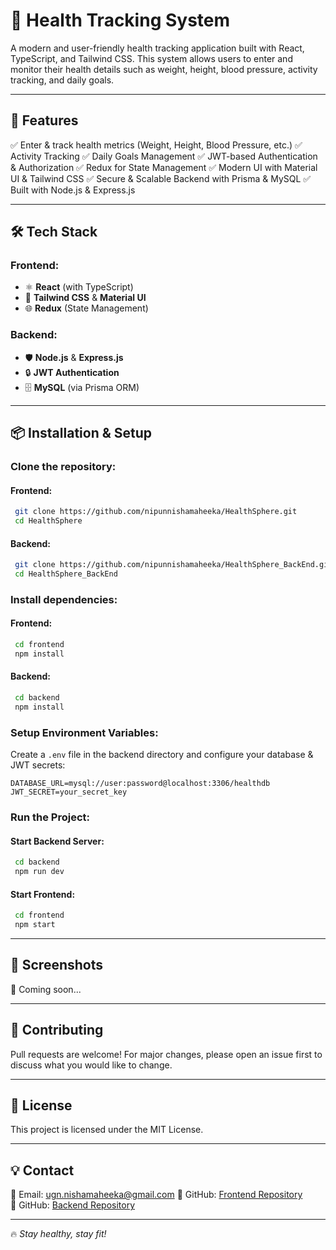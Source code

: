 # 🏥 Health Tracking System

A modern and user-friendly health tracking application built with React, TypeScript, and Tailwind CSS. This system allows users to enter and monitor their health details such as weight, height, blood pressure, activity tracking, and daily goals.

---

## 🚀 Features

✅ Enter & track health metrics (Weight, Height, Blood Pressure, etc.)
✅ Activity Tracking
✅ Daily Goals Management
✅ JWT-based Authentication & Authorization
✅ Redux for State Management
✅ Modern UI with Material UI & Tailwind CSS
✅ Secure & Scalable Backend with Prisma & MySQL
✅ Built with Node.js & Express.js

---

## 🛠 Tech Stack

### Frontend:
- ⚛️ **React** (with TypeScript)
- 🎨 **Tailwind CSS** & **Material UI**
- 🌐 **Redux** (State Management)

### Backend:
- 🛡️ **Node.js** & **Express.js**
- 🔒 **JWT Authentication**
- 🗄️ **MySQL** (via Prisma ORM)

---

## 📦 Installation & Setup

### Clone the repository:
#### Frontend:
```sh
 git clone https://github.com/nipunnishamaheeka/HealthSphere.git
 cd HealthSphere
```
#### Backend:
```sh
 git clone https://github.com/nipunnishamaheeka/HealthSphere_BackEnd.git
 cd HealthSphere_BackEnd
```

### Install dependencies:
#### Frontend:
```sh
 cd frontend
 npm install
```
#### Backend:
```sh
 cd backend
 npm install
```

### Setup Environment Variables:
Create a `.env` file in the backend directory and configure your database & JWT secrets:
```env
DATABASE_URL=mysql://user:password@localhost:3306/healthdb
JWT_SECRET=your_secret_key
```

### Run the Project:
#### Start Backend Server:
```sh
 cd backend
 npm run dev
```
#### Start Frontend:
```sh
 cd frontend
 npm start
```

---

## 📸 Screenshots
🚀 Coming soon...

---

## 🤝 Contributing
Pull requests are welcome! For major changes, please open an issue first to discuss what you would like to change.

---

## 📜 License
This project is licensed under the MIT License.

---

## 💡 Contact
📧 Email: ugn.nishamaheeka@gmail.com
🔗 GitHub: [Frontend Repository](https://github.com/nipunnishamaheeka/HealthSphere)  
🔗 GitHub: [Backend Repository](https://github.com/nipunnishamaheeka/HealthSphere_BackEnd)

---

🔥 *Stay healthy, stay fit!*
